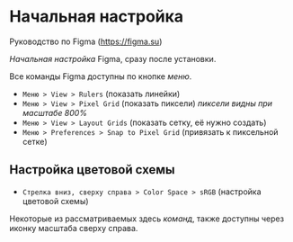 # Начальная настройка
Руководство по Figma (https://figma.su)

*Начальная настройка* Figma, сразу после установки.

Все команды Figma доступны по кнопке *меню*.

* `Меню > View > Rulers` (показать линейки)
* `Меню > View > Pixel Grid` (показать пиксели) *пиксели видны при масштабе 800%*
* `Меню > View > Layout Grids` (показать сетку, её нужно создать)
* `Меню > Preferences > Snap to Pixel Grid` (привязать к пиксельной сетке)

## Настройка цветовой схемы

* `Стрелка вниз, сверху справа > Color Space > sRGB` (настройка цветовой схемы)

Некоторые из рассматриваемых здесь *команд*, также доступны через иконку масштаба сверху справа.

